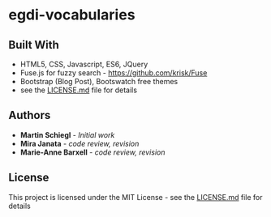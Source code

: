 # egdi-vocabularies  



## Built With

* HTML5, CSS, Javascript, ES6, JQuery
* Fuse.js for fuzzy search - https://github.com/krisk/Fuse
* Bootstrap (Blog Post), Bootswatch free themes
* see the [LICENSE.md](LICENSE) file for details

## Authors

* **Martin Schiegl** - *Initial work* 
* **Mira Janata** - *code review, revision*
* **Marie-Anne Barxell** - *code review, revision*

## License

This project is licensed under the MIT License - see the [LICENSE.md](LICENSE) file for details
